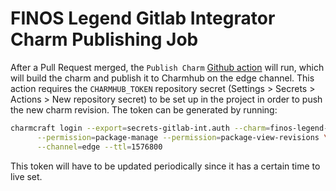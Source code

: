# FINOS Legend Gitlab Integrator Charm Publishing Job

After a Pull Request merged, the ``Publish Charm`` [Github action](../.github/workflows/publish.yaml) will run, which will build the charm and publish it to Charmhub on the edge channel. This action requires the ``CHARMHUB_TOKEN`` repository secret (Settings > Secrets > Actions > New repository secret) to be set up in the project in order to push the new charm revision. The token can be generated by running:

```bash
charmcraft login --export=secrets-gitlab-int.auth --charm=finos-legend-gitlab-integrator-k8s \
      --permission=package-manage --permission=package-view-revisions \
      --channel=edge --ttl=1576800
```

This token will have to be updated periodically since it has a certain time to live set.
